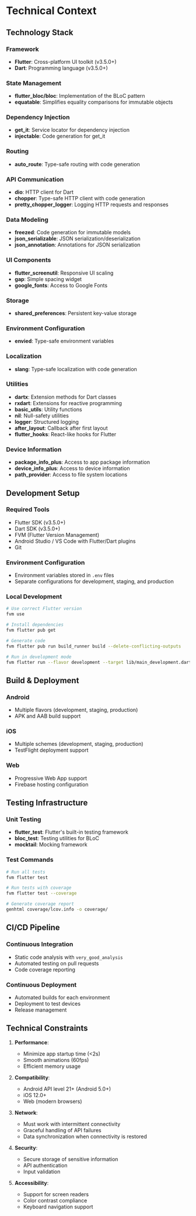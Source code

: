 # Technical Context

## Technology Stack

### Framework
- **Flutter**: Cross-platform UI toolkit (v3.5.0+)
- **Dart**: Programming language (v3.5.0+)

### State Management
- **flutter_bloc/bloc**: Implementation of the BLoC pattern
- **equatable**: Simplifies equality comparisons for immutable objects

### Dependency Injection
- **get_it**: Service locator for dependency injection
- **injectable**: Code generation for get_it

### Routing
- **auto_route**: Type-safe routing with code generation

### API Communication
- **dio**: HTTP client for Dart
- **chopper**: Type-safe HTTP client with code generation
- **pretty_chopper_logger**: Logging HTTP requests and responses

### Data Modeling
- **freezed**: Code generation for immutable models
- **json_serializable**: JSON serialization/deserialization
- **json_annotation**: Annotations for JSON serialization

### UI Components
- **flutter_screenutil**: Responsive UI scaling
- **gap**: Simple spacing widget
- **google_fonts**: Access to Google Fonts

### Storage
- **shared_preferences**: Persistent key-value storage

### Environment Configuration
- **envied**: Type-safe environment variables

### Localization
- **slang**: Type-safe localization with code generation

### Utilities
- **dartx**: Extension methods for Dart classes
- **rxdart**: Extensions for reactive programming
- **basic_utils**: Utility functions
- **nil**: Null-safety utilities
- **logger**: Structured logging
- **after_layout**: Callback after first layout
- **flutter_hooks**: React-like hooks for Flutter

### Device Information
- **package_info_plus**: Access to app package information
- **device_info_plus**: Access to device information
- **path_provider**: Access to file system locations

## Development Setup

### Required Tools
- Flutter SDK (v3.5.0+)
- Dart SDK (v3.5.0+)
- FVM (Flutter Version Management)
- Android Studio / VS Code with Flutter/Dart plugins
- Git

### Environment Configuration
- Environment variables stored in `.env` files
- Separate configurations for development, staging, and production

### Local Development
```bash
# Use correct Flutter version
fvm use

# Install dependencies
fvm flutter pub get

# Generate code
fvm flutter pub run build_runner build --delete-conflicting-outputs

# Run in development mode
fvm flutter run --flavor development --target lib/main_development.dart
```

## Build & Deployment

### Android
- Multiple flavors (development, staging, production)
- APK and AAB build support

### iOS
- Multiple schemes (development, staging, production)
- TestFlight deployment support

### Web
- Progressive Web App support
- Firebase hosting configuration

## Testing Infrastructure

### Unit Testing
- **flutter_test**: Flutter's built-in testing framework
- **bloc_test**: Testing utilities for BLoC
- **mocktail**: Mocking framework

### Test Commands
```bash
# Run all tests
fvm flutter test

# Run tests with coverage
fvm flutter test --coverage

# Generate coverage report
genhtml coverage/lcov.info -o coverage/
```

## CI/CD Pipeline

### Continuous Integration
- Static code analysis with `very_good_analysis`
- Automated testing on pull requests
- Code coverage reporting

### Continuous Deployment
- Automated builds for each environment
- Deployment to test devices
- Release management

## Technical Constraints

1. **Performance**: 
   - Minimize app startup time (<2s)
   - Smooth animations (60fps)
   - Efficient memory usage

2. **Compatibility**:
   - Android API level 21+ (Android 5.0+)
   - iOS 12.0+
   - Web (modern browsers)

3. **Network**:
   - Must work with intermittent connectivity
   - Graceful handling of API failures
   - Data synchronization when connectivity is restored

4. **Security**:
   - Secure storage of sensitive information
   - API authentication
   - Input validation

5. **Accessibility**:
   - Support for screen readers
   - Color contrast compliance
   - Keyboard navigation support 